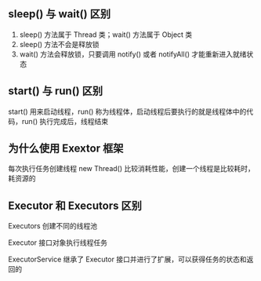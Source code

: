 ## sleep() 与 wait() 区别

1. sleep() 方法属于 Thread 类；wait() 方法属于 Object 类
2. sleep() 方法不会是释放锁
3. wait() 方法会释放锁，只要调用 notify() 或者 notifyAll() 才能重新进入就绪状态

## start() 与 run() 区别

start() 用来启动线程，run() 称为线程体，启动线程后要执行的就是线程体中的代码，run() 执行完成后，线程结束

## 为什么使用 Exextor 框架

每次执行任务创建线程 new Thread() 比较消耗性能，创建一个线程是比较耗时，耗资源的

## Executor 和 Executors 区别

Executors 创建不同的线程池

Executor 接口对象执行线程任务

ExecutorService 继承了 Executor 接口并进行了扩展，可以获得任务的状态和返回的

